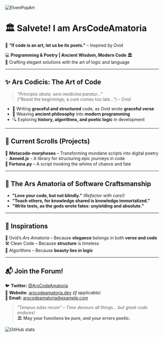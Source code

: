 ![ElvenPopArt](backtest.ca_elven_girl_with_cybernetics_in_ilya_Kuvshinov_style_5cf90a36-dbc2-42bf-b5f5-55c4ee57ae0f.png)

# 🏛️ Salvete! I am ArsCodeAmatoria

📜 **"If code is an art, let us be its poets."** – Inspired by Ovid  

💻 **Programming & Poetry | Ancient Wisdom, Modern Code** 🏛️  
🔮 Crafting elegant solutions with the art of logic and language  

---

## ✨ Ars Codicis: The Art of Code
> *"Principiis obsta; sero medicina paratur..."*  
> ("Resist the beginnings; a cure comes too late...") – Ovid

- 💾 Writing **graceful and structured** code, as Ovid wrote **graceful verse**  
- 🏺 Weaving **ancient philosophy** into **modern programming**  
- 🔍 Exploring **history, algorithms, and poetic logic** in development  

---

## 📜 Current Scrolls (Projects)
🚀 **Metacode-morphoses** – Transforming mundane scripts into digital poetry  
💡 **Aeneid.js** – A library for structuring epic journeys in code  
🔮 **Fortuna.py** – A script invoking the whims of chance and fate  

---

## 🏺 The Ars Amatoria of Software Craftsmanship
- **"Love your code, but not blindly."** *(Refactor with care!)*  
- **"Teach others, for knowledge shared is knowledge immortalized."**  
- **"Write tests, as the gods wrote fates: unyielding and absolute."**  

---

## 📖 Inspirations
📖 Ovid’s *Ars Amatoria* – Because **elegance** belongs in both **verse and code**  
🛠️ Clean Code – Because **structure** is timeless  
🔢 Algorithms – Because **beauty lies in logic**  

---

## 📬 Join the Forum!
🐦 **Twitter:** [@ArsCodeAmatoria](#)  
📜 **Website:** [arscodeamatoria.dev](#) *(if applicable)*  
📩 **Email:** arscodeamatoria@example.com  

> *"Tempus edax rerum" – Time devours all things... but great code endures!*  
🏛️ **May your functions be pure, and your errors poetic.**  

![GitHub stats](https://github-readme-stats.vercel.app/api?username=ArsCodeAmatoria&show_icons=true&theme=dracula)


